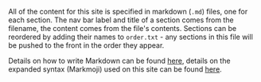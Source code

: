 All of the content for this site is specified in markdown (`.md`) files, one for each section. The nav bar label and title of a section comes from the filename, the content comes from the file's contents. Sections can be reordered by adding their names to `order.txt` - any sections in this file will be pushed to the front in the order they appear.

Details on how to write Markdown can be found [here](https://www.markdownguide.org/basic-syntax/), details on the expanded syntax (Markmoji) used on this site can be found [here](https://teparsons.github.io/Markmoji/).